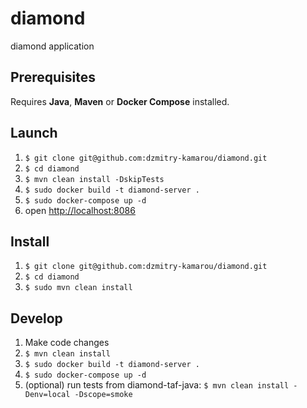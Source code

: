 # diamond
diamond application
## Prerequisites
Requires **Java**, **Maven** or **Docker Compose** installed.
## Launch
1. `$ git clone git@github.com:dzmitry-kamarou/diamond.git`
2. `$ cd diamond`
3. `$ mvn clean install -DskipTests`
4. `$ sudo docker build -t diamond-server .`
5. `$ sudo docker-compose up -d`
6. open [http://localhost:8086](http://localhost:8086)
## Install
1. `$ git clone git@github.com:dzmitry-kamarou/diamond.git`
2. `$ cd diamond`
3. `$ sudo mvn clean install`
## Develop
1. Make code changes
2. `$ mvn clean install`
3. `$ sudo docker build -t diamond-server .`
4. `$ sudo docker-compose up -d`
5. (optional) run tests from diamond-taf-java: `$ mvn clean install -Denv=local -Dscope=smoke`